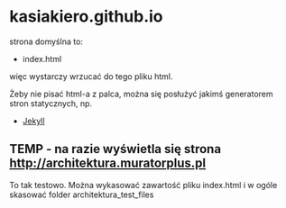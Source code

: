 # kasiakiero.github.io

strona domyślna to:
- index.html

więc wystarczy wrzucać do tego pliku html.

Żeby nie pisać html-a z palca, można się posłużyć jakimś generatorem stron statycznych, np.
- [Jekyll](http://jekyllrb.com)


## TEMP - na razie wyświetla się strona http://architektura.muratorplus.pl

To tak testowo. Można wykasować zawartość pliku index.html i w ogóle skasować folder architektura_test_files
